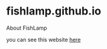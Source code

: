 fishlamp.github.io
==================

About FishLamp

you can see this website [here](http:fishlamp.github.io)
